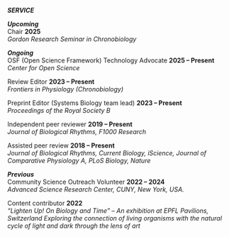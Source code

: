 <b><i>SERVICE</i></b><br />

<b><i>Upcoming</i></b><br />
Chair 	<b>2025</b><br />
<i>Gordon Research Seminar in Chronobiology</i>

<b><i>Ongoing</i></b><br />
OSF (Open Science Framework) Technology Advocate <b>2025 – Present</b><br />
<i>Center for Open Science</i>

Review Editor 	<b>2023 – Present</b><br />
<i>Frontiers in Physiology (Chronobiology)</i>

Preprint Editor (Systems Biology team lead)	<b>2023 – Present</b><br />
<i>Proceedings of the Royal Society B</i>

Independent peer reviewer 	<b>2019 – Present</b><br />
<i>Journal of Biological Rhythms, F1000 Research</i>

Assisted peer review 	<b>2018 – Present</b><br />
<i>Journal of Biological Rhythms, Current Biology, iScience, Journal of Comparative Physiology A, PLoS Biology, Nature</i>

<b><i>Previous</i></b><br />
Community Science Outreach Volunteer	<b>2022 – 2024</b><br />
<i>Advanced Science Research Center, CUNY, New York, USA.</i>

Content contributor 	<b>2022</b><br />
<i>“Lighten Up! On Biology and Time” – An exhibition at EPFL Pavilions, Switzerland
Exploring the connection of living organisms with the natural cycle of light and dark through the lens of art</i>
